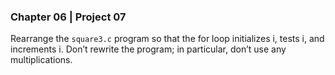 ### Chapter 06 | Project 07
Rearrange the `square3.c` program so that the for loop initializes i, tests i, and increments i. Don’t rewrite the program; in particular, don’t use any multiplications.